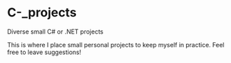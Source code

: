 # C-_projects
Diverse small C# or .NET projects

This is where I place small personal projects to keep myself in practice. Feel free to leave suggestions!
